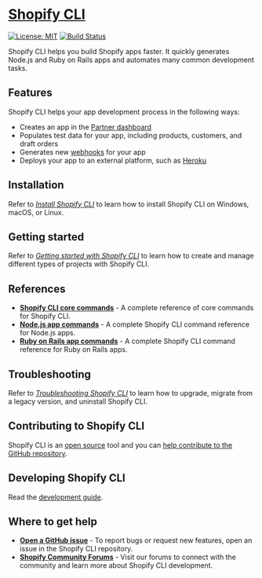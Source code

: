# [Shopify CLI](https://shopify.dev/tools/cli)

[![License: MIT](https://img.shields.io/badge/License-MIT-green.svg)](LICENSE.md)
[![Build Status](https://github.com/Shopify/shopify-cli-internal/workflows/CI/badge.svg)](https://github.com/Shopify/shopify-cli-internal/actions)

Shopify CLI helps you build Shopify apps faster. It quickly generates Node.js and Ruby on Rails apps and automates many common development tasks.

## Features

Shopify CLI helps your app development process in the following ways:

- Creates an app in the [Partner dashboard](https://partners.shopify.com/current/resources)
- Populates test data for your app, including products, customers, and draft orders
- Generates new [webhooks](https://shopify.dev/tutorials/manage-webhooks) for your app
- Deploys your app to an external platform, such as [Heroku](https://www.heroku.com/)

## Installation

Refer to [*Install Shopify CLI*](https://shopify.dev/tools/cli/installation) to learn how to install Shopify CLI on Windows, macOS, or Linux.

## Getting started

Refer to [*Getting started with Shopify CLI*](https://shopify.dev/tools/cli/getting-started) to learn how to create and manage different types of projects with Shopify CLI.

## References

- **[Shopify CLI core commands](https://shopify.dev/tools/cli/reference)** - A complete reference of core commands for Shopify CLI.
- **[Node.js app commands](https://shopify.dev/tools/cli/reference/node-app)** - A complete Shopify CLI command reference for Node.js apps.
- **[Ruby on Rails app commands](https://shopify.dev/tools/cli/reference/ruby-on-rails-app)** - A complete Shopify CLI command reference for Ruby on Rails apps.

## Troubleshooting

Refer to [*Troubleshooting Shopify CLI*](https://shopify.dev/tools/cli/troubleshooting) to learn how to upgrade, migrate from a legacy version, and uninstall Shopify CLI.

## Contributing to Shopify CLI

Shopify CLI is an [open source](https://github.com/Shopify/shopify-cli/blob/master/.github/LICENSE.md) tool and you can [help contribute to the GitHub repository](https://github.com/Shopify/shopify-cli/blob/master/.github/CONTRIBUTING.md).

## Developing Shopify CLI

Read the [development guide](https://github.com/Shopify/shopify-cli/wiki).

## Where to get help

- **[Open a GitHub issue](https://github.com/Shopify/shopify-cli/issues)** - To report bugs or request new features, open an issue in the Shopify CLI repository.
- **[Shopify Community Forums](https://community.shopify.com/)** - Visit our forums to connect with the community and learn more about Shopify CLI development.
